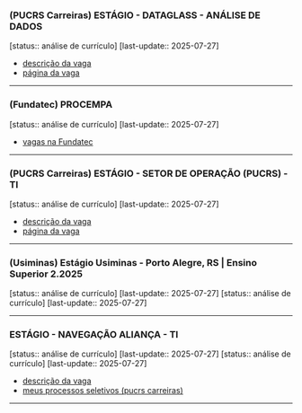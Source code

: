 ### (PUCRS Carreiras) ESTÁGIO - DATAGLASS - ANÁLISE DE DADOS
[status:: análise de currículo] [last-update:: 2025-07-27]

- [descrição da vaga](https://carreiras.pucrs.br/oportunidade/estagio/35047/estagio-dataglass-analise-de-dados)
- [página da vaga](https://portalvalorizza.pucrs.br/hsgpetapascandidatosext.aspx?LAAHdJh99nIwtO8UDFD-4UnLVWlHht_TOBaVlYVukmqV4hXLx0GB5Otl9jPMiwgk36osRgDTi_O7nGN9fZHnvFDdxDD5feI1nyaY9hyMxsAlu-hhjZg63zXTmC-wxpI4)

---
### (Fundatec) **PROCEMPA**
[status:: análise de currículo] [last-update:: 2025-07-27]

- [vagas na Fundatec](https://minha.fundatec.org.br/estagios/estudante/2148608234?tela=buscarVagas)

---
### (PUCRS Carreiras) ESTÁGIO - SETOR DE OPERAÇÃO (PUCRS) - TI
[status:: análise de currículo]  [last-update:: 2025-07-27]

- [descrição da vaga](https://carreiras.pucrs.br/oportunidade/estagio/35036/estagio-setor-de-operacao-pucrs-ti)
- [página da vaga](https://portalvalorizza.pucrs.br/hsgpetapascandidatosext.aspx?LAAHdJh99nIwtO8UDFD-4aYbyTRCihUeh8eri_m5ZaxzeWencIcxgQnNu02eWa6h36osRgDTi_O7nGN9fZHnvFDdxDD5feI1nyaY9hyMxsC-FYc_J3PJSD66DENyvsvq)
																																																																																																																																																																																																																																																																																


---
### (Usiminas) Estágio Usiminas - Porto Alegre, RS | Ensino Superior 2.2025
[status:: análise de currículo]  [last-update:: 2025-07-27]
[status:: análise de currículo] [last-update:: 2025-07-27]

---
### ESTÁGIO - NAVEGAÇÃO ALIANÇA - TI
[status:: análise de currículo]  [last-update:: 2025-07-27]
[status:: análise de currículo] [last-update:: 2025-07-27]

- [descrição da vaga](https://carreiras.pucrs.br/oportunidade/estagio/34917/estagio-navegacao-alianca-ti)
- [meus processos seletivos (pucrs carreiras)](https://portalvalorizza.pucrs.br/hetpaginainicialcurriculo.aspx)

---